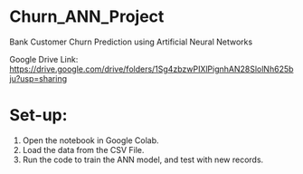 # Churn_ANN_Project
Bank Customer Churn Prediction using Artificial Neural Networks

Google Drive Link:
https://drive.google.com/drive/folders/1Sg4zbzwPIXlPignhAN28SlolNh625bju?usp=sharing

# Set-up:
1. Open the notebook in Google Colab.
2. Load the data from the CSV File.
3. Run the code to train the ANN model, and test with new records.

